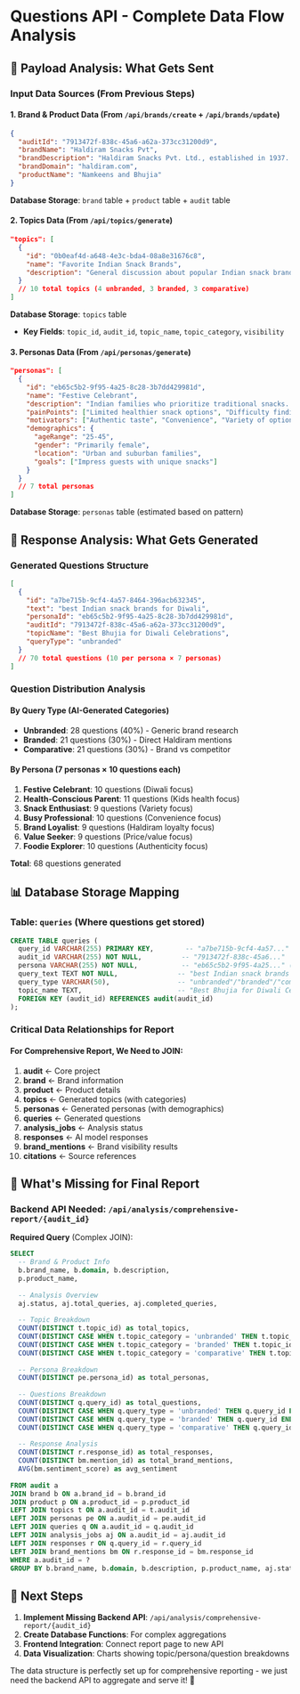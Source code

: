 # Questions API - Complete Data Flow Analysis

## 🎯 **Payload Analysis: What Gets Sent**

### **Input Data Sources (From Previous Steps)**

#### **1. Brand & Product Data** (From `/api/brands/create` + `/api/brands/update`)
```json
{
  "auditId": "7913472f-838c-45a6-a62a-373cc31200d9",
  "brandName": "Haldiram Snacks Pvt",
  "brandDescription": "Haldiram Snacks Pvt. Ltd., established in 1937...",
  "brandDomain": "haldiram.com",
  "productName": "Namkeens and Bhujia"
}
```
**Database Storage**: `brand` table + `product` table + `audit` table

#### **2. Topics Data** (From `/api/topics/generate`)
```json
"topics": [
  {
    "id": "0b0eaf4d-a648-4e3c-bda4-08a8e31676c8",
    "name": "Favorite Indian Snack Brands", 
    "description": "General discussion about popular Indian snack brands..."
  }
  // 10 total topics (4 unbranded, 3 branded, 3 comparative)
]
```
**Database Storage**: `topics` table
- **Key Fields**: `topic_id`, `audit_id`, `topic_name`, `topic_category`, `visibility`

#### **3. Personas Data** (From `/api/personas/generate`)
```json
"personas": [
  {
    "id": "eb65c5b2-9f95-4a25-8c28-3b7dd429981d",
    "name": "Festive Celebrant",
    "description": "Indian families who prioritize traditional snacks...",
    "painPoints": ["Limited healthier snack options", "Difficulty finding authentic flavors"],
    "motivators": ["Authentic taste", "Convenience", "Variety of options"],
    "demographics": {
      "ageRange": "25-45",
      "gender": "Primarily female", 
      "location": "Urban and suburban families",
      "goals": ["Impress guests with unique snacks"]
    }
  }
  // 7 total personas
]
```
**Database Storage**: `personas` table (estimated based on pattern)

## 🔄 **Response Analysis: What Gets Generated**

### **Generated Questions Structure**
```json
[
  {
    "id": "a7be715b-9cf4-4a57-8464-396acb632345",
    "text": "best Indian snack brands for Diwali",
    "personaId": "eb65c5b2-9f95-4a25-8c28-3b7dd429981d", 
    "auditId": "7913472f-838c-45a6-a62a-373cc31200d9",
    "topicName": "Best Bhujia for Diwali Celebrations",
    "queryType": "unbranded"
  }
  // 70 total questions (10 per persona × 7 personas)
]
```

### **Question Distribution Analysis**

#### **By Query Type** (AI-Generated Categories)
- **Unbranded**: 28 questions (40%) - Generic brand research
- **Branded**: 21 questions (30%) - Direct Haldiram mentions  
- **Comparative**: 21 questions (30%) - Brand vs competitor

#### **By Persona** (7 personas × 10 questions each)
1. **Festive Celebrant**: 10 questions (Diwali focus)
2. **Health-Conscious Parent**: 11 questions (Kids health focus)
3. **Snack Enthusiast**: 9 questions (Variety focus)
4. **Busy Professional**: 10 questions (Convenience focus)
5. **Brand Loyalist**: 9 questions (Haldiram loyalty focus)
6. **Value Seeker**: 9 questions (Price/value focus)
7. **Foodie Explorer**: 10 questions (Authenticity focus)

**Total**: 68 questions generated

## 📊 **Database Storage Mapping**

### **Table: `queries`** (Where questions get stored)
```sql
CREATE TABLE queries (
  query_id VARCHAR(255) PRIMARY KEY,        -- "a7be715b-9cf4-4a57..."
  audit_id VARCHAR(255) NOT NULL,          -- "7913472f-838c-45a6..."  
  persona VARCHAR(255) NOT NULL,           -- "eb65c5b2-9f95-4a25..." (persona_id)
  query_text TEXT NOT NULL,               -- "best Indian snack brands for Diwali"
  query_type VARCHAR(50),                 -- "unbranded"/"branded"/"comparative"
  topic_name TEXT,                        -- "Best Bhujia for Diwali Celebrations"
  FOREIGN KEY (audit_id) REFERENCES audit(audit_id)
);
```

### **Critical Data Relationships for Report**

#### **For Comprehensive Report, We Need to JOIN:**

1. **audit** ← Core project
2. **brand** ← Brand information  
3. **product** ← Product details
4. **topics** ← Generated topics (with categories)
5. **personas** ← Generated personas (with demographics)
6. **queries** ← Generated questions
7. **analysis_jobs** ← Analysis status
8. **responses** ← AI model responses 
9. **brand_mentions** ← Brand visibility results
10. **citations** ← Source references

## 🎯 **What's Missing for Final Report**

### **Backend API Needed**: `/api/analysis/comprehensive-report/{audit_id}`

**Required Query** (Complex JOIN):
```sql
SELECT 
  -- Brand & Product Info
  b.brand_name, b.domain, b.description,
  p.product_name,
  
  -- Analysis Overview  
  aj.status, aj.total_queries, aj.completed_queries,
  
  -- Topic Breakdown
  COUNT(DISTINCT t.topic_id) as total_topics,
  COUNT(DISTINCT CASE WHEN t.topic_category = 'unbranded' THEN t.topic_id END) as unbranded_topics,
  COUNT(DISTINCT CASE WHEN t.topic_category = 'branded' THEN t.topic_id END) as branded_topics,
  COUNT(DISTINCT CASE WHEN t.topic_category = 'comparative' THEN t.topic_id END) as comparative_topics,
  
  -- Persona Breakdown
  COUNT(DISTINCT pe.persona_id) as total_personas,
  
  -- Questions Breakdown  
  COUNT(DISTINCT q.query_id) as total_questions,
  COUNT(DISTINCT CASE WHEN q.query_type = 'unbranded' THEN q.query_id END) as unbranded_questions,
  COUNT(DISTINCT CASE WHEN q.query_type = 'branded' THEN q.query_id END) as branded_questions,
  COUNT(DISTINCT CASE WHEN q.query_type = 'comparative' THEN q.query_id END) as comparative_questions,
  
  -- Response Analysis
  COUNT(DISTINCT r.response_id) as total_responses,
  COUNT(DISTINCT bm.mention_id) as total_brand_mentions,
  AVG(bm.sentiment_score) as avg_sentiment
  
FROM audit a
JOIN brand b ON a.brand_id = b.brand_id  
JOIN product p ON a.product_id = p.product_id
LEFT JOIN topics t ON a.audit_id = t.audit_id
LEFT JOIN personas pe ON a.audit_id = pe.audit_id  
LEFT JOIN queries q ON a.audit_id = q.audit_id
LEFT JOIN analysis_jobs aj ON a.audit_id = aj.audit_id
LEFT JOIN responses r ON q.query_id = r.query_id
LEFT JOIN brand_mentions bm ON r.response_id = bm.response_id
WHERE a.audit_id = ?
GROUP BY b.brand_name, b.domain, b.description, p.product_name, aj.status, aj.total_queries, aj.completed_queries;
```

## 🚀 **Next Steps**

1. **Implement Missing Backend API**: `/api/analysis/comprehensive-report/{audit_id}`
2. **Create Database Functions**: For complex aggregations 
3. **Frontend Integration**: Connect report page to new API
4. **Data Visualization**: Charts showing topic/persona/question breakdowns

The data structure is perfectly set up for comprehensive reporting - we just need the backend API to aggregate and serve it! 🎯